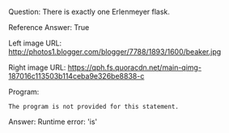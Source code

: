 Question: There is exactly one Erlenmeyer flask.

Reference Answer: True

Left image URL: http://photos1.blogger.com/blogger/7788/1893/1600/beaker.jpg

Right image URL: https://qph.fs.quoracdn.net/main-qimg-187016c113503b114ceba9e326be8838-c

Program:

```
The program is not provided for this statement.
```
Answer: Runtime error: 'is'

